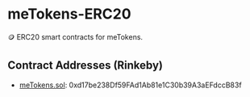 # meTokens-ERC20
🪙 ERC20 smart contracts for meTokens.


## Contract Addresses (Rinkeby)

- [meTokens.sol](https://rinkeby.etherscan.io/address/0xd17be238Df59FAd1Ab81e1C30b39A3aEFdccB83f/#code): 0xd17be238Df59FAd1Ab81e1C30b39A3aEFdccB83f 
